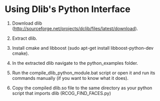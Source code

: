 # Using Dlib's Python Interface

1. Download dlib (http://sourceforge.net/projects/dclib/files/latest/download).

2. Extract dlib.

3. Install cmake and libboost (sudo apt-get install libboost-python-dev cmake).

4. In the extracted dlib navigate to the python_examples folder.

5. Run the compile_dlib_python_module.bat script or open it and run its commands manually (if you want to know what it does).

6. Copy the compiled dlib.so file to the same directory as your python script that imports dlib (RCOG_FIND_FACES.py)
